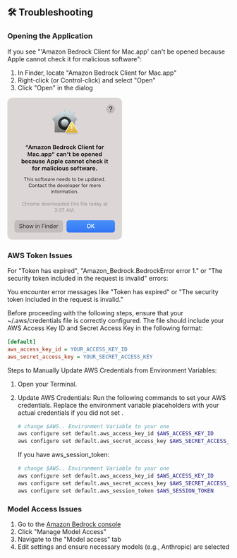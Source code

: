 ## 🛠️ Troubleshooting

### Opening the Application

If you see "'Amazon Bedrock Client for Mac.app' can't be opened because Apple cannot check it for malicious software":

1. In Finder, locate "Amazon Bedrock Client for Mac.app"
2. Right-click (or Control-click) and select "Open"
3. Click "Open" in the dialog

![troubleshooting](assets/troubleshooting-0.png)

### AWS Token Issues

For "Token has expired", "Amazon_Bedrock.BedrockError error 1." or "The security token included in the request is invalid" errors:

You encounter error messages like "Token has expired" or "The security token included in the request is invalid."

Before proceeding with the following steps, ensure that your ~/.aws/credentials file is correctly configured. The file should include your AWS Access Key ID and Secret Access Key in the following format:

```ini
[default]
aws_access_key_id = YOUR_ACCESS_KEY_ID
aws_secret_access_key = YOUR_SECRET_ACCESS_KEY
```

Steps to Manually Update AWS Credentials from Environment Variables:

1. Open your Terminal.

2. Update AWS Credentials: Run the following commands to set your AWS credentials. Replace the environment variable placeholders with your actual credentials if you did not set .

    ```sh
    # change $AWS.. Environment Variable to your one
    aws configure set default.aws_access_key_id $AWS_ACCESS_KEY_ID
    aws configure set default.aws_secret_access_key $AWS_SECRET_ACCESS_KEY
    ```

    If you have aws_session_token:
    ```sh
    # change $AWS.. Environment Variable to your one
    aws configure set default.aws_access_key_id $AWS_ACCESS_KEY_ID
    aws configure set default.aws_secret_access_key $AWS_SECRET_ACCESS_KEY
    aws configure set default.aws_session_token $AWS_SESSION_TOKEN
    ```

### Model Access Issues

1. Go to the [Amazon Bedrock console](https://us-east-1.console.aws.amazon.com/bedrock/home?region=us-east-1#/)
2. Click "Manage Model Access"
3. Navigate to the "Model access" tab
4. Edit settings and ensure necessary models (e.g., Anthropic) are selected